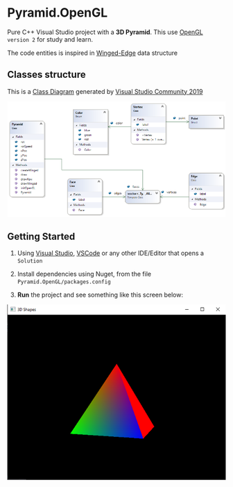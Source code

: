 # Pyramid.OpenGL

Pure C++ Visual Studio project with a **3D Pyramid**. This use [OpenGL](https://www.opengl.org/) `version 2` for study and learn.

The code entities is inspired in [Winged-Edge](https://en.wikipedia.org/wiki/Winged_edge) data structure

## Classes structure

This is a [Class Diagram](https://en.wikipedia.org/wiki/Class_diagram) generated by [Visual Studio Community 2019](https://visualstudio.microsoft.com/pt-br/thank-you-downloading-visual-studio/?sku=Community&rel=16)

![](Images/ClassDiagram.png)


## Getting Started

1. Using [Visual Studio](https://visualstudio.microsoft.com/pt-br/vs/?rr=https%3A%2F%2Fwww.google.com%2F), [VSCode](https://code.visualstudio.com/) or any other IDE/Editor that opens a `Solution`

2. Install dependencies using Nuget, from the file `Pyramid.OpenGL/packages.config`

3. **Run** the project and see something like this screen below:

![](Images/Screenshot.png)
